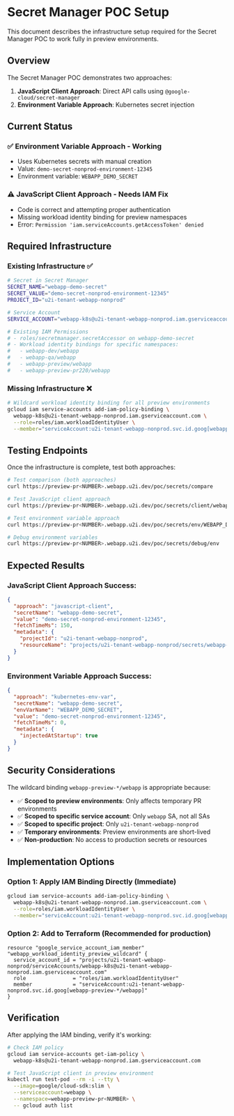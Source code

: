 # Secret Manager POC Setup

This document describes the infrastructure setup required for the Secret Manager POC to work fully in preview environments.

## Overview

The Secret Manager POC demonstrates two approaches:
1. **JavaScript Client Approach**: Direct API calls using `@google-cloud/secret-manager`
2. **Environment Variable Approach**: Kubernetes secret injection

## Current Status

### ✅ Environment Variable Approach - Working
- Uses Kubernetes secrets with manual creation
- Value: `demo-secret-nonprod-environment-12345`
- Environment variable: `WEBAPP_DEMO_SECRET`

### ⚠️ JavaScript Client Approach - Needs IAM Fix
- Code is correct and attempting proper authentication
- Missing workload identity binding for preview namespaces
- Error: `Permission 'iam.serviceAccounts.getAccessToken' denied`

## Required Infrastructure

### Existing Infrastructure ✅
```bash
# Secret in Secret Manager
SECRET_NAME="webapp-demo-secret"
SECRET_VALUE="demo-secret-nonprod-environment-12345"
PROJECT_ID="u2i-tenant-webapp-nonprod"

# Service Account
SERVICE_ACCOUNT="webapp-k8s@u2i-tenant-webapp-nonprod.iam.gserviceaccount.com"

# Existing IAM Permissions
# - roles/secretmanager.secretAccessor on webapp-demo-secret
# - Workload identity bindings for specific namespaces:
#   - webapp-dev/webapp
#   - webapp-qa/webapp  
#   - webapp-preview/webapp
#   - webapp-preview-pr220/webapp
```

### Missing Infrastructure ❌
```bash
# Wildcard workload identity binding for all preview environments
gcloud iam service-accounts add-iam-policy-binding \
  webapp-k8s@u2i-tenant-webapp-nonprod.iam.gserviceaccount.com \
  --role=roles/iam.workloadIdentityUser \
  --member="serviceAccount:u2i-tenant-webapp-nonprod.svc.id.goog[webapp-preview-*/webapp]"
```

## Testing Endpoints

Once the infrastructure is complete, test both approaches:

```bash
# Test comparison (both approaches)
curl https://preview-pr<NUMBER>.webapp.u2i.dev/poc/secrets/compare

# Test JavaScript client approach  
curl https://preview-pr<NUMBER>.webapp.u2i.dev/poc/secrets/client/webapp-demo-secret

# Test environment variable approach
curl https://preview-pr<NUMBER>.webapp.u2i.dev/poc/secrets/env/WEBAPP_DEMO_SECRET

# Debug environment variables
curl https://preview-pr<NUMBER>.webapp.u2i.dev/poc/secrets/debug/env
```

## Expected Results

### JavaScript Client Approach Success:
```json
{
  "approach": "javascript-client",
  "secretName": "webapp-demo-secret", 
  "value": "demo-secret-nonprod-environment-12345",
  "fetchTimeMs": 150,
  "metadata": {
    "projectId": "u2i-tenant-webapp-nonprod",
    "resourceName": "projects/u2i-tenant-webapp-nonprod/secrets/webapp-demo-secret/versions/latest"
  }
}
```

### Environment Variable Approach Success:
```json
{
  "approach": "kubernetes-env-var",
  "secretName": "webapp-demo-secret",
  "envVarName": "WEBAPP_DEMO_SECRET", 
  "value": "demo-secret-nonprod-environment-12345",
  "fetchTimeMs": 0,
  "metadata": {
    "injectedAtStartup": true
  }
}
```

## Security Considerations

The wildcard binding `webapp-preview-*/webapp` is appropriate because:

- ✅ **Scoped to preview environments**: Only affects temporary PR environments
- ✅ **Scoped to specific service account**: Only `webapp` SA, not all SAs
- ✅ **Scoped to specific project**: Only `u2i-tenant-webapp-nonprod`
- ✅ **Temporary environments**: Preview environments are short-lived
- ✅ **Non-production**: No access to production secrets or resources

## Implementation Options

### Option 1: Apply IAM Binding Directly (Immediate)
```bash
gcloud iam service-accounts add-iam-policy-binding \
  webapp-k8s@u2i-tenant-webapp-nonprod.iam.gserviceaccount.com \
  --role=roles/iam.workloadIdentityUser \
  --member="serviceAccount:u2i-tenant-webapp-nonprod.svc.id.goog[webapp-preview-*/webapp]"
```

### Option 2: Add to Terraform (Recommended for production)
```hcl
resource "google_service_account_iam_member" "webapp_workload_identity_preview_wildcard" {
  service_account_id = "projects/u2i-tenant-webapp-nonprod/serviceAccounts/webapp-k8s@u2i-tenant-webapp-nonprod.iam.gserviceaccount.com"
  role               = "roles/iam.workloadIdentityUser"
  member             = "serviceAccount:u2i-tenant-webapp-nonprod.svc.id.goog[webapp-preview-*/webapp]"
}
```

## Verification

After applying the IAM binding, verify it's working:

```bash
# Check IAM policy
gcloud iam service-accounts get-iam-policy \
  webapp-k8s@u2i-tenant-webapp-nonprod.iam.gserviceaccount.com

# Test JavaScript client in preview environment
kubectl run test-pod --rm -i --tty \
  --image=google/cloud-sdk:slim \
  --serviceaccount=webapp \
  --namespace=webapp-preview-pr<NUMBER> \
  -- gcloud auth list
```
